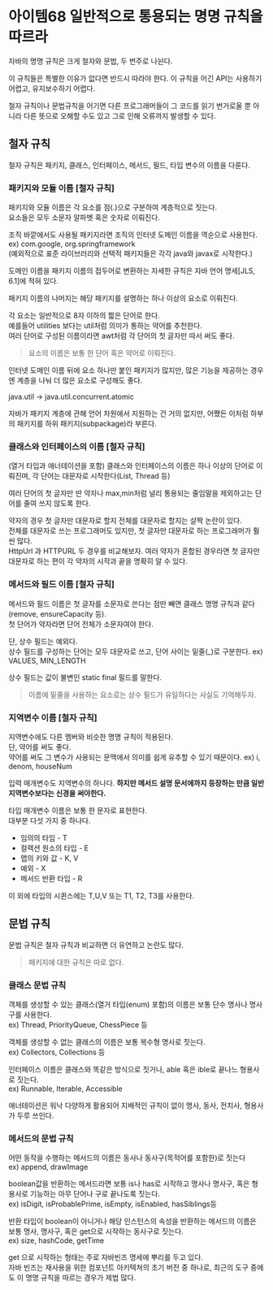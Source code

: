# 아이템68 일반적으로 통용되는 명명 규칙을 따르라

자바의 명명 규칙은 크게 철자와 문법, 두 번주로 나뉜다.

이 규칙들은 특별한 이유가 없다면 반드시 따라야 한다. 이 규칙을 어긴 API는 사용하기 어렵고, 유지보수하기 어렵다.

철자 규칙이나 문법규칙을 어기면 다른 프로그래머들이 그 코드를 읽기 번거로울 뿐 아니라 다른 뜻으로 오해할 수도 있고 그로 인해 오류까지 발생할 수 있다.

## 철자 규칙

철자 규칙은 패키지, 클래스, 인터페이스, 메서드, 필드, 타입 변수의 이름을 다룬다.

### 패키지와 모듈 이름 [철자 규칙]
패키지와 모듈 이름은 각 요소를 점(.)으로 구분하여 계층적으로 짓는다.   
요소들은 모두 소문자 알파벳 혹은 숫자로 이뤄진다. 

조직 바깥에서도 사용될 패키지라면 조직의 인터넷 도메인 이름을 역순으로 사용한다.   
ex) com.google, org.springframework   
(예외적으로 표준 라이브러리와 선택적 패키지들은 각각 java와 javax로 시작한다.)

도메인 이름을 패키지 이름의 접두어로 변환하는 자세한 규칙은 자바 언어 명세[JLS, 6.1]에 적혀 있다.

패키지 이름의 나머지는 해당 패키지를 설명하는 하나 이상의 요소로 이뤄진다.

각 요소는 일반적으로 8자 이하의 짧은 단어로 한다.   
예를들어 utilities 보다는 util처럼 의미가 통하는 약어를 추천한다.   
여러 단어로 구성된 이름이라면 awt처럼 각 단어의 첫 글자만 따서 써도 좋다. 

> 요소의 이름은 보통 한 단어 혹은 약어로 이뤄진다.

인터넷 도메인 이름 뒤에 요소 하나만 붙인 패키지가 많지만, 많은 기능을 제공하는 경우엔 계층을 나눠 더 많은 요소로 구성해도 좋다.

java.util -> java.util.concurrent.atomic

자바가 패키지 계층에 관해 언어 차원에서 지원하는 건 거의 없지만, 어쨌든 이처럼 하부의 패키지를 하위 패키지(subpackage)라 부른다.

### 클래스와 인터페이스의 이름 [철자 규칙]

(열거 타입과 애너테이션을 포함) 클래스와 인터페이스의 이름은 하나 이상의 단어로 이뤄진며, 각 단어는 대문자로 시작한다(List, Thread 등)

여러 단어의 첫 글자만 딴 약자나 max,min처럼 널리 통용되는 줄임말을 제외하고는 단어를 줄여 쓰지 않도록 한다.

약자의 경우 첫 글자만 대문자로 할지 전체를 대문자로 할지는 살짝 논란이 있다.   
전체를 대문자로 쓰는 프로그래머도 있지만, 첫 글자만 대문자로 하는 프로그래머가 훨씬 많다.   
HttpUrl 과 HTTPURL 두 경우를 비교해보자. 여러 약자가 혼합된 경우라면 첫 글자만 대문자로 하는 편이 각 약자의 시작과 끝을 명확히 알 수 있다.

### 메서드와 필드 이름 [철자 규칙]

메서드와 필드 이름은 첫 글자를 소문자로 쓴다는 점만 빼면 클래스 명명 규칙과 같다(remove, ensureCapacity 등).   
첫 단어가 약자라면 단어 전체가 소문자여야 한다.

단, 상수 필드는 예외다.   
상수 필드를 구성하는 단어는 모두 대문자로 쓰고, 단어 사이는 밑줄(_)로 구분한다.
ex) VALUES, MIN_LENGTH

상수 필드는 값이 불변인 static final 필드를 말한다.

> 이름에 밑줄을 사용하는 요소로는 상수 필드가 유일하다는 사실도 기억해두자.

### 지역변수 이름 [철자 규칙]

지역변수에도 다른 멤버와 비슷한 명명 규칙이 적용된다.   
단, 약어를 써도 좋다.   
약어를 써도 그 변수가 사용되는 문맥에서 의미를 쉽게 유추할 수 있기 때문이다. ex) i, denom, houseNum

입력 매개변수도 지역변수의 하나다. **하지만 메서드 설명 문서에까지 등장하는 만큼 일반 지역변수보다는 신경을 써야한다.**

타입 매개변수 이름은 보통 한 문자로 표현한다.   
대부분 다섯 가지 중 하나다.
* 임의의 타임 - T
* 컬렉션 원소의 타입 - E
* 맵의 키와 값 - K, V
* 예외 - X
* 메서드 반환 타입 - R

이 외에 타입의 시퀸스에는 T,U,V 또는 T1, T2, T3를 사용한다.

## 문법 규칙

문법 규칙은 철자 규칙과 비교하면 더 유연하고 논란도 많다.

> 패키지에 대한 규칙은 따로 없다.

### 클래스 문법 규칙

객체를 생성할 수 있는 클래스(열거 타입(enum) 포함)의 이름은 보통 단수 명사나 명사구를 사용한다.   
ex) Thread, PriorityQueue, ChessPiece 등

객체를 생성할 수 없는 클래스의 이름은 보통 복수형 명사로 짓는다.   
ex) Collectors, Collections 등

인터페이스 이름은 클래스와 똑같은 방식으로 짓거나, able 혹은 ible로 끝나느 형용사로 짓는다.   
ex) Runnable, Iterable, Accessible

애너테이션은 워낙 다양하게 활용되어 지배적인 규칙이 없이 명사, 동사, 전치사, 형용사가 두루 쓰인다.

### 메서드의 문법 규칙

어떤 동작을 수행하는 메서드의 이름은 동사나 동사구(목적어를 포함한)로 짓는다   
ex) append, drawImage

boolean값을 반환하는 메서드라면 보통 is나 has로 시작하고 명사나 명사구, 혹은 형용사로 기능하는 아무 단어나 구로 끝나도록 짓는다.   
ex) isDigit, isProbablePrime, isEmpty, isEnabled, hasSiblings등

반환 타입이 boolean이 아니거나 해당 인스턴스의 속성을 반환하는 메서드의 이름은 보통 명사, 명사구, 혹은 get으로 시작하는 동사구로 짓는다.   
ex) size, hashCode, getTime

get 으로 시작하는 형태는 주로 자바빈즈 명세에 뿌리를 두고 있다.   
자바 빈즈는 재사용을 위한 컴포넌트 아키텍쳐의 초기 버전 중 하나로, 최근의 도구 중에도 이 명명 규칙을 따르는 경우가 제법 많다.
